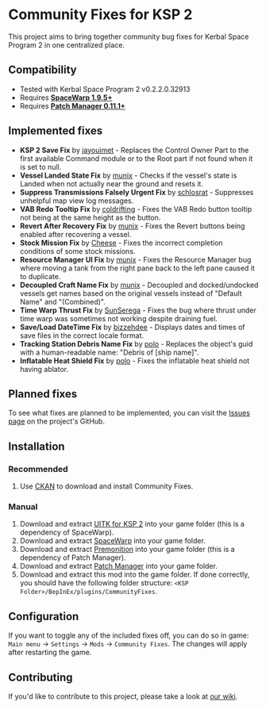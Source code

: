 # Community Fixes for KSP 2
This project aims to bring together community bug fixes for Kerbal Space Program 2 in one centralized place.

## Compatibility
- Tested with Kerbal Space Program 2 v0.2.2.0.32913
- Requires **[SpaceWarp 1.9.5+](https://github.com/SpaceWarpDev/SpaceWarp/releases/)**
- Requires **[Patch Manager 0.11.1+](https://github.com/KSP2Community/PatchManager/releases/)**

## Implemented fixes
- **KSP 2 Save Fix** by [jayouimet](https://github.com/jayouimet) - Replaces the Control Owner Part to the first available Command module or to the Root part if not found when it is set to null.
- **Vessel Landed State Fix** by [munix](https://github.com/jan-bures) - Checks if the vessel's state is Landed when not actually near the ground and resets it.
- **Suppress Transmissions Falsely Urgent Fix** by [schlosrat](https://github.com/schlosrat) - Suppresses unhelpful map view log messages.
- **VAB Redo Tooltip Fix** by [coldrifting](https://github.com/coldrifting) - Fixes the VAB Redo button tooltip not being at the same height as the button.
- **Revert After Recovery Fix** by [munix](https://github.com/jan-bures) - Fixes the Revert buttons being enabled after recovering a vessel.
- **Stock Mission Fix** by [Cheese](https://github.com/cheese3660) - Fixes the incorrect completion conditions of some stock missions.
- **Resource Manager UI Fix** by [munix](https://github.com/jan-bures) - Fixes the Resource Manager bug where moving a tank from the right pane back to the left pane caused it to duplicate.
- **Decoupled Craft Name Fix** by [munix](https://github.com/jan-bures) - Decoupled and docked/undocked vessels get names based on the original vessels instead of "Default Name" and "(Combined)".
- **Time Warp Thrust Fix** by [SunSerega](https://github.com/SunSerega) - Fixes the bug where thrust under time warp was sometimes not working despite draining fuel.
- **Save/Load DateTime Fix** by [bizzehdee](https://github.com/bizzehdee) - Displays dates and times of save files in the correct locale format.
- **Tracking Station Debris Name Fix** by [polo](https://github.com/pasalvetti) - Replaces the object's guid with a human-readable name: "Debris of [ship name]".
- **Inflatable Heat Shield Fix** by [polo](https://github.com/pasalvetti) - Fixes the inflatable heat shield not having ablator.

## Planned fixes
To see what fixes are planned to be implemented, you can visit the [Issues page](https://github.com/KSP2Community/CommunityFixes/issues) on the project's GitHub.

## Installation

### Recommended
1. Use [CKAN](https://github.com/KSP-CKAN/CKAN/releases/latest) to download and install Community Fixes.

### Manual
1. Download and extract [UITK for KSP 2](https://github.com/UitkForKsp2/UitkForKsp2/releases) into your game folder (this is a dependency of SpaceWarp).
2. Download and extract [SpaceWarp](https://github.com/SpaceWarpDev/SpaceWarp/releases) into your game folder.
3. Download and extract [Premonition](https://github.com/cheese3660/Premonition/releases) into your game folder (this is a dependency of Patch Manager).
4. Download and extract [Patch Manager](https://github.com/KSP2Community/PatchManager/releases) into your game folder.
5. Download and extract this mod into the game folder. If done correctly, you should have the following folder structure: `<KSP Folder>/BepInEx/plugins/CommunityFixes`.

## Configuration
If you want to toggle any of the included fixes off, you can do so in game: `Main menu` -> `Settings` -> `Mods` -> `Community Fixes`. The changes will apply after restarting the game.

## Contributing
If you'd like to contribute to this project, please take a look at [our wiki](https://github.com/KSP2Community/CommunityFixes/wiki/Adding-your-fix).